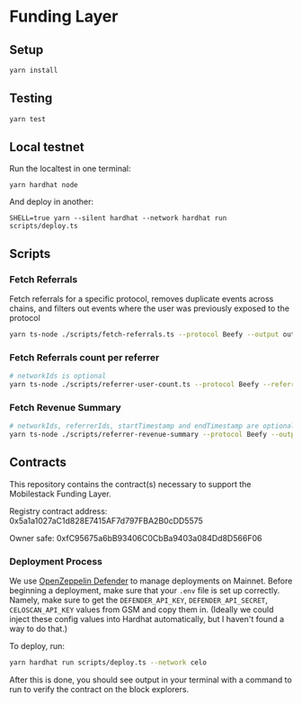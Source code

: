# Funding Layer

## Setup

```bash
yarn install
```

## Testing

```bash
yarn test
```

## Local testnet

Run the localtest in one terminal:

```
yarn hardhat node
```

And deploy in another:

```
SHELL=true yarn --silent hardhat --network hardhat run scripts/deploy.ts
```

## Scripts

### Fetch Referrals

Fetch referrals for a specific protocol, removes duplicate events across chains, and filters out events where the user was previously exposed to the protocol

```bash
yarn ts-node ./scripts/fetch-referrals.ts --protocol Beefy --output output.csv
```

### Fetch Referrals count per referrer

```bash
# networkIds is optional
yarn ts-node ./scripts/referrer-user-count.ts --protocol Beefy --referrerIds app1,app2,app3 --networkIds celo-mainnet,base-mainnet
```

### Fetch Revenue Summary

```bash
# networkIds, referrerIds, startTimestamp and endTimestamp are optional
yarn ts-node ./scripts/referrer-revenue-summary --protocol Beefy --outputFile output.csv --referrerIds app1,app2,app3 --networkIds celo-mainnet,base-mainnet
```

## Contracts

This repository contains the contract(s) necessary to support the Mobilestack Funding Layer.

Registry contract address: 0x5a1a1027aC1d828E7415AF7d797FBA2B0cDD5575

Owner safe: 0xfC95675a6bB93406C0CbBa9403a084Dd8D566F06

### Deployment Process

We use [OpenZeppelin Defender](https://www.openzeppelin.com/defender) to manage deployments on Mainnet. Before beginning a deployment, make sure that your `.env` file is set up correctly. Namely, make sure to get the `DEFENDER_API_KEY`, `DEFENDER_API_SECRET`, `CELOSCAN_API_KEY` values from GSM and copy them in. (Ideally we could inject these config values into Hardhat automatically, but I haven't found a way to do that.)

To deploy, run:

```bash
yarn hardhat run scripts/deploy.ts --network celo
```

After this is done, you should see output in your terminal with a command to run to verify the contract on the block explorers.
